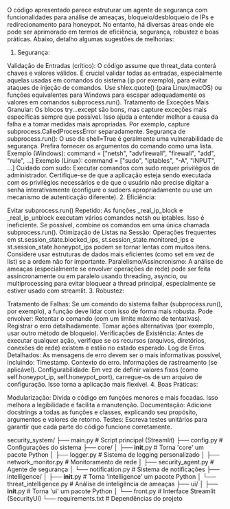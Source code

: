 O código apresentado parece estruturar um agente de segurança com funcionalidades para análise de ameaças, bloqueio/desbloqueio de IPs e redirecionamento para honeypot. No entanto, há diversas áreas onde ele pode ser aprimorado em termos de eficiência, segurança, robustez e boas práticas. Abaixo, detalho algumas sugestões de melhorias:

1. Segurança:

Validação de Entradas (crítico): O código assume que threat_data conterá chaves e valores válidos. É crucial validar todas as entradas, especialmente aquelas usadas em comandos do sistema (ip por exemplo), para evitar ataques de injeção de comandos. Use shlex.quote() (para Linux/macOS) ou funções equivalentes para Windows para escapar adequadamente os valores em comandos subprocess.run().
Tratamento de Exceções Mais Granular: Os blocos try...except são bons, mas capture exceções mais específicas sempre que possível. Isso ajuda a entender melhor a causa da falha e a tomar medidas mais apropriadas. Por exemplo, capture subprocess.CalledProcessError separadamente.
Segurança de subprocess.run(): O uso de shell=True é geralmente uma vulnerabilidade de segurança. Prefira fornecer os argumentos do comando como uma lista.
Exemplo (Windows): command = ["netsh", "advfirewall", "firewall", "add", "rule", ...]
Exemplo (Linux): command = ["sudo", "iptables", "-A", "INPUT", ...]
Cuidado com sudo: Executar comandos com sudo requer privilégios de administrador. Certifique-se de que a aplicação esteja sendo executada com os privilégios necessários e de que o usuário não precise digitar a senha interativamente (configure o sudoers apropriadamente ou use um mecanismo de autenticação diferente).
2. Eficiência:

Evitar subprocess.run() Repetido: As funções _real_ip_block e _real_ip_unblock executam vários comandos netsh ou iptables. Isso é ineficiente. Se possível, combine os comandos em uma única chamada subprocess.run().
Otimização de Listas na Sessão: Operações frequentes em st.session_state.blocked_ips, st.session_state.monitored_ips e st.session_state.honeypot_ips podem se tornar lentas com muitos itens. Considere usar estruturas de dados mais eficientes (como set em vez de list) se a ordem não for importante.
Paralelismo/Assincronismo: A análise de ameaças (especialmente se envolver operações de rede) pode ser feita assincronamente ou em paralelo usando threading, asyncio, ou multiprocessing para evitar bloquear a thread principal, especialmente se estiver usado com streamlit.
3. Robustez:

Tratamento de Falhas: Se um comando do sistema falhar (subprocess.run(), por exemplo), a função deve lidar com isso de forma mais robusta. Pode envolver:
Retentar o comando (com um limite máximo de tentativas).
Registrar o erro detalhadamente.
Tomar ações alternativas (por exemplo, usar outro método de bloqueio).
Verificações de Existência: Antes de executar qualquer ação, verifique se os recursos (arquivos, diretórios, conexões de rede) existem e estão no estado esperado.
Log de Erros Detalhados: As mensagens de erro devem ser o mais informativas possível, incluindo:
Timestamp.
Contexto do erro.
Informações de rastreamento (se aplicável).
Configurabilidade: Em vez de definir valores fixos (como self.honeypot_ip, self.honeypot_port), carregue-os de um arquivo de configuração. Isso torna a aplicação mais flexível.
4. Boas Práticas:

Modularização: Divida o código em funções menores e mais focadas. Isso melhora a legibilidade e facilita a manutenção.
Documentação: Adicione docstrings a todas as funções e classes, explicando seu propósito, argumentos e valores de retorno.
Testes: Escreva testes unitários para garantir que cada parte do código funcione corretamente.

security_system/
├── main.py             # Script principal (Streamlit)
├── config.py           # Configurações do sistema
├── core/
│   ├── __init__.py      # Torna 'core' um pacote Python
│   ├── logger.py        # Sistema de logging personalizado
│   ├── network_monitor.py # Monitoramento de rede
│   ├── security_agent.py # Agente de segurança
│   └── notification.py  # Sistema de notificações
├── intelligence/
│   ├── __init__.py      # Torna 'intelligence' um pacote Python
│   └── threat_intelligence.py # Análise de inteligência de ameaças
├── ui/
│   ├── __init__.py      # Torna 'ui' um pacote Python
│   └── front.py         # Interface Streamlit (SecurityUI)
└── requirements.txt    # Dependências do projeto